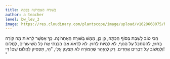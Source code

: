 ```yaml
---
title: בַּשּׁוּרָה הָאַחֲרוֹנָה בַּכִּתָּה
author: a teacher
level: bw_lev_3
image: https://res.cloudinary.com/plantscope/image/upload/v1628668075/bookworm_webapp/illustrations/bwfte_eahtfne_bkjve.jpg
---
```

הֲכִי טוֹב לָשֶׁבֶת בְּסוֹף הַכִּתָּה,
כֵּן כֵּן, מַמָּשׁ בַּשּׁוּרָה הָאַחֲרוֹנָה.
כַּךְ אֶפְשָׁר לִרְאוֹת מַה קּוֹרֶה בַּחוּץ,
לְהִסְתַּכֵּל עַל הַנּוֹף, לֹא לִהְיוֹת לָחוּץ.
לֹא לִדְאוֹג אִם הֵכַנְתִּי אֶת כָּל הַשִּׁיעוּרִים,
לַחֲלוֹם וְלַחֲשׁוֹב עַל דְּבָרִים אֲחֵרִים.
רַק לְהִזָּהֵר שֶׁהַמּוֹרָה לֹא תִּצְעַק עָלַי,
"הֵי, תַּפְסִיק לַחֲלוֹם שָׁם! דַּי! "